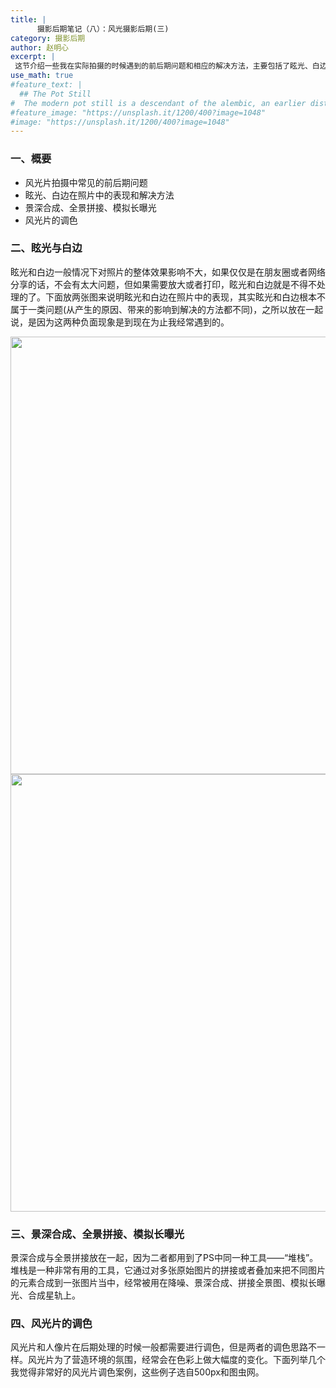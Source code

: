 ```yaml
---
title: |
      摄影后期笔记（八）：风光摄影后期(三)
category: 摄影后期
author: 赵明心
excerpt: |
 这节介绍一些我在实际拍摄的时候遇到的前后期问题和相应的解决方法，主要包括了眩光、白边、景深合成、全景拼接、模拟长曝光等，最后会写一部分关于风光片调色的经验和教训，调色应该是很多摄影爱好者和没有美术基础的人在摄影这条路上遇到的最大瓶颈，这也是我现在遇到的最难解决的问题(而且到现在也仅仅是稍微有点感觉)，所以主要是感想，不会写太多技术的东西。等以后有了更丰富的经验和感悟，我再详细地写一写风光片的调色问题。
use_math: true
#feature_text: |
  ## The Pot Still
#  The modern pot still is a descendant of the alembic, an earlier distillation device
#feature_image: "https://unsplash.it/1200/400?image=1048"
#image: "https://unsplash.it/1200/400?image=1048"
---
```


### 一、概要

- 风光片拍摄中常见的前后期问题
- 眩光、白边在照片中的表现和解决方法
- 景深合成、全景拼接、模拟长曝光
- 风光片的调色

### 二、眩光与白边

眩光和白边一般情况下对照片的整体效果影响不大，如果仅仅是在朋友圈或者网络分享的话，不会有太大问题，但如果需要放大或者打印，眩光和白边就是不得不处理的了。下面放两张图来说明眩光和白边在照片中的表现，其实眩光和白边根本不属于一类问题(从产生的原因、带来的影响到解决的方法都不同)，之所以放在一起说，是因为这两种负面现象是到现在为止我经常遇到的。

<center>
<img src="http://wx2.sinaimg.cn/large/41f56ddcly1fr1tt3q2sjj21co0qin3c.jpg" width="700px">
</center>

<center>
<img src="http://wx1.sinaimg.cn/large/41f56ddcly1fr1tt39wkrj21gd0r7wp9.jpg" width="700px">
</center>

### 三、景深合成、全景拼接、模拟长曝光

景深合成与全景拼接放在一起，因为二者都用到了PS中同一种工具——“堆栈”。堆栈是一种非常有用的工具，它通过对多张原始图片的拼接或者叠加来把不同图片的元素合成到一张图片当中，经常被用在降噪、景深合成、拼接全景图、模拟长曝光、合成星轨上。

### 四、风光片的调色

风光片和人像片在后期处理的时候一般都需要进行调色，但是两者的调色思路不一样。风光片为了营造环境的氛围，经常会在色彩上做大幅度的变化。下面列举几个我觉得非常好的风光片调色案例，这些例子选自500px和图虫网。

